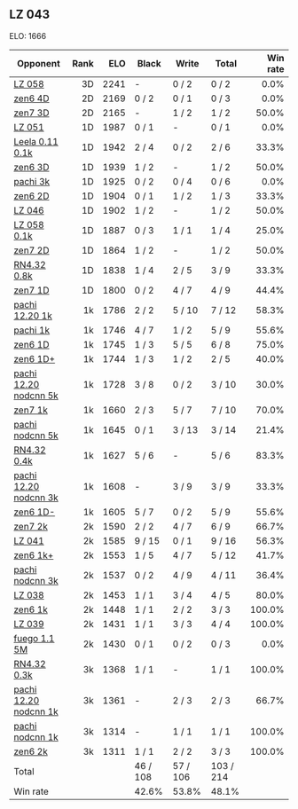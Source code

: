 ## LZ 043 ##

ELO: 1666

Opponent | Rank | ELO | Black | Write | Total | Win rate
---------|-----:|----:|-------|-------|-------|-------:
[LZ 058](LZ%20058.md) | 3D | 2241 | - | 0 / 2 | 0 / 2 | 0.0%
[zen6 4D](zen6%204D.md) | 2D | 2169 | 0 / 2 | 0 / 1 | 0 / 3 | 0.0%
[zen7 3D](zen7%203D.md) | 2D | 2165 | - | 1 / 2 | 1 / 2 | 50.0%
[LZ 051](LZ%20051.md) | 1D | 1987 | 0 / 1 | - | 0 / 1 | 0.0%
[Leela 0.11 0.1k](Leela%200.11%200.1k.md) | 1D | 1942 | 2 / 4 | 0 / 2 | 2 / 6 | 33.3%
[zen6 3D](zen6%203D.md) | 1D | 1939 | 1 / 2 | - | 1 / 2 | 50.0%
[pachi 3k](pachi%203k.md) | 1D | 1925 | 0 / 2 | 0 / 4 | 0 / 6 | 0.0%
[zen6 2D](zen6%202D.md) | 1D | 1904 | 0 / 1 | 1 / 2 | 1 / 3 | 33.3%
[LZ 046](LZ%20046.md) | 1D | 1902 | 1 / 2 | - | 1 / 2 | 50.0%
[LZ 058 0.1k](LZ%20058%200.1k.md) | 1D | 1887 | 0 / 3 | 1 / 1 | 1 / 4 | 25.0%
[zen7 2D](zen7%202D.md) | 1D | 1864 | 1 / 2 | - | 1 / 2 | 50.0%
[RN4.32 0.8k](RN4.32%200.8k.md) | 1D | 1838 | 1 / 4 | 2 / 5 | 3 / 9 | 33.3%
[zen7 1D](zen7%201D.md) | 1D | 1800 | 0 / 2 | 4 / 7 | 4 / 9 | 44.4%
[pachi 12.20 1k](pachi%2012.20%201k.md) | 1k | 1786 | 2 / 2 | 5 / 10 | 7 / 12 | 58.3%
[pachi 1k](pachi%201k.md) | 1k | 1746 | 4 / 7 | 1 / 2 | 5 / 9 | 55.6%
[zen6 1D](zen6%201D.md) | 1k | 1745 | 1 / 3 | 5 / 5 | 6 / 8 | 75.0%
[zen6 1D+](zen6%201D+.md) | 1k | 1744 | 1 / 3 | 1 / 2 | 2 / 5 | 40.0%
[pachi 12.20 nodcnn 5k](pachi%2012.20%20nodcnn%205k.md) | 1k | 1728 | 3 / 8 | 0 / 2 | 3 / 10 | 30.0%
[zen7 1k](zen7%201k.md) | 1k | 1660 | 2 / 3 | 5 / 7 | 7 / 10 | 70.0%
[pachi nodcnn 5k](pachi%20nodcnn%205k.md) | 1k | 1645 | 0 / 1 | 3 / 13 | 3 / 14 | 21.4%
[RN4.32 0.4k](RN4.32%200.4k.md) | 1k | 1627 | 5 / 6 | - | 5 / 6 | 83.3%
[pachi 12.20 nodcnn 3k](pachi%2012.20%20nodcnn%203k.md) | 1k | 1608 | - | 3 / 9 | 3 / 9 | 33.3%
[zen6 1D-](zen6%201D-.md) | 1k | 1605 | 5 / 7 | 0 / 2 | 5 / 9 | 55.6%
[zen7 2k](zen7%202k.md) | 2k | 1590 | 2 / 2 | 4 / 7 | 6 / 9 | 66.7%
[LZ 041](LZ%20041.md) | 2k | 1585 | 9 / 15 | 0 / 1 | 9 / 16 | 56.3%
[zen6 1k+](zen6%201k+.md) | 2k | 1553 | 1 / 5 | 4 / 7 | 5 / 12 | 41.7%
[pachi nodcnn 3k](pachi%20nodcnn%203k.md) | 2k | 1537 | 0 / 2 | 4 / 9 | 4 / 11 | 36.4%
[LZ 038](LZ%20038.md) | 2k | 1453 | 1 / 1 | 3 / 4 | 4 / 5 | 80.0%
[zen6 1k](zen6%201k.md) | 2k | 1448 | 1 / 1 | 2 / 2 | 3 / 3 | 100.0%
[LZ 039](LZ%20039.md) | 2k | 1431 | 1 / 1 | 3 / 3 | 4 / 4 | 100.0%
[fuego 1.1 5M](fuego%201.1%205M.md) | 2k | 1430 | 0 / 1 | 0 / 2 | 0 / 3 | 0.0%
[RN4.32 0.3k](RN4.32%200.3k.md) | 3k | 1368 | 1 / 1 | - | 1 / 1 | 100.0%
[pachi 12.20 nodcnn 1k](pachi%2012.20%20nodcnn%201k.md) | 3k | 1361 | - | 2 / 3 | 2 / 3 | 66.7%
[pachi nodcnn 1k](pachi%20nodcnn%201k.md) | 3k | 1314 | - | 1 / 1 | 1 / 1 | 100.0%
[zen6 2k](zen6%202k.md) | 3k | 1311 | 1 / 1 | 2 / 2 | 3 / 3 | 100.0%
Total | | | 46 / 108 | 57 / 106 | 103 / 214 | 
Win rate| | | 42.6% | 53.8% | 48.1% | 

